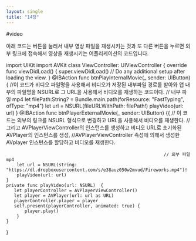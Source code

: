 ```yaml
---
layout: single
title: "14장"
---
```

#video


아래 코드는  버튼을 눌러서 내부 영상 파일을 재생시키는 것과 또 다른 버튼을 누르면 외부 링크에 접속해서 영상을 재생시키는 어플리케이션의 코드입니다. 


import UIKit
import AVKit
class ViewController: UIViewController {
    override func viewDidLoad() {
        super.viewDidLoad()
        // Do any additional setup after loading the view.
    }
    @IBAction func btnPlayInternalMovie(_ sender: UIButton) {
                      //이 코드가 비디오 파일명을 사용해서 비디오가 저장된 내부파일 경로를 받아와 앱 내부의 파일명을 NSURL로 그 URL을 사용해서 비디오를 재생하는 코드이다.
                     // 내부 파일 mp4
        let filePath:String? = Bundle.main.path(forResource: "FastTyping", ofType: "mp4")
        let url = NSURL(fileURLWithPath: filePath!)
        playVideo(url: url)
    }
    @IBAction func btnPlayerExternalMovie(_ sender: UIButton) {{   // 이 코드는 외부의 링크를 NSURL 형식으로 변경하고 URL을 사용해서 비디오를 재생한다.
                                                                  //그리고 AVPlayerViewController의 인스턴스를 생성하고 비디오 URL로 초기화된 AVPlayer의 인스턴스를 생성,
                                                                 //AVPlayerViewController 속성에 의해서 생성한 AVplayer 인스턴스를 할당하고 비디오를 재생한다.

                                                                // 외부 파일 mp4
        let url = NSURL(string: "https://dl.dropboxusercontent.com/s/e38auz050w2mvud/Fireworks.mp4")!
        playVideo(url: url)
    }
    private func playVideo(url: NSURL)  {
       let playerController = AVPlayerViewController()
       let player = AVPlayer(url: url as URL)
       playerController.player = player
       self.present(playerController, animated: true) {
           player.play()
        }
    }
}




